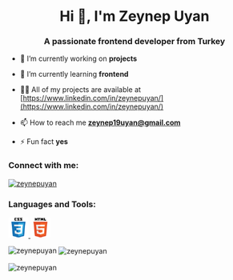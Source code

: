 <h1 align="center">Hi 👋, I'm Zeynep Uyan</h1>
<h3 align="center">A passionate frontend developer from Turkey</h3>

- 🔭 I’m currently working on **projects**

- 🌱 I’m currently learning **frontend**

- 👨‍💻 All of my projects are available at [https://www.linkedin.com/in/zeynepuyan/](https://www.linkedin.com/in/zeynepuyan/)

- 📫 How to reach me **zeynep19uyan@gmail.com**

- ⚡ Fun fact **yes**

<h3 align="left">Connect with me:</h3>
<p align="left">
<a href="https://linkedin.com/in/zeynepuyan" target="blank"><img align="center" src="https://raw.githubusercontent.com/rahuldkjain/github-profile-readme-generator/master/src/images/icons/Social/linked-in-alt.svg" alt="zeynepuyan" height="30" width="40" /></a>
</p>

<h3 align="left">Languages and Tools:</h3>
<p align="left"> <a href="https://www.w3schools.com/css/" target="_blank" rel="noreferrer"> <img src="https://raw.githubusercontent.com/devicons/devicon/master/icons/css3/css3-original-wordmark.svg" alt="css3" width="40" height="40"/> </a> <a href="https://www.w3.org/html/" target="_blank" rel="noreferrer"> <img src="https://raw.githubusercontent.com/devicons/devicon/master/icons/html5/html5-original-wordmark.svg" alt="html5" width="40" height="40"/> </a> </p>

<p><img align="left" src="https://github-readme-stats.vercel.app/api/top-langs?username=zeynepuyan&show_icons=true&locale=en&layout=compact" alt="zeynepuyan" /></p>

<p>&nbsp;<img align="center" src="https://github-readme-stats.vercel.app/api?username=zeynepuyan&show_icons=true&locale=en" alt="zeynepuyan" /></p>

<p><img align="center" src="https://github-readme-streak-stats.herokuapp.com/?user=zeynepuyan&" alt="zeynepuyan" /></p>
